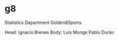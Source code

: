 # g8
Statistics Department Golden8Sports

Head: Ignacio Brenes
       Body: Luis Monge
             Pablo Durán

